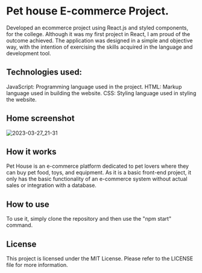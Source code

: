 # Pet house E-commerce Project.

Developed an ecommerce project using React.js and styled components, for the college. 
Although it was my first project in React, I am proud of the outcome achieved. The application was designed in a simple and objective way, with the intention of exercising the skills acquired in the language and development tool.

## Technologies used:
JavaScript: Programming language used in the project.
HTML: Markup language used in building the website.
CSS: Styling language used in styling the website.

## Home screenshot 
![2023-03-27_21-31](https://user-images.githubusercontent.com/57815375/228096556-66e020b9-9738-473c-b168-5281fb0035a9.png)

## How it works

Pet House is an e-commerce platform dedicated to pet lovers where they can buy pet food, toys, and equipment. As it is a basic front-end project, it only has the basic functionality of an e-commerce system without actual sales or integration with a database.

## How to use

To use it, simply clone the repository and then use the "npm start" command.

## License 

This project is licensed under the MIT License. Please refer to the LICENSE file for more information.
